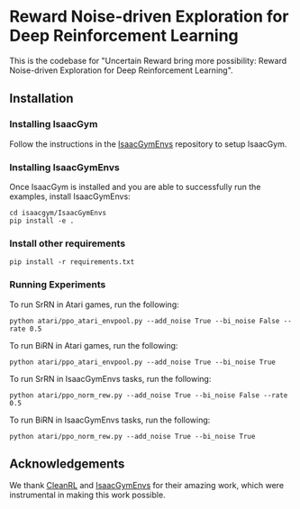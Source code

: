 # Reward Noise-driven Exploration for Deep Reinforcement Learning

This is the codebase for "Uncertain Reward bring more possibility: Reward Noise-driven Exploration for Deep Reinforcement Learning". 


## Installation

### Installing IsaacGym

Follow the instructions in the [IsaacGymEnvs](https://github.com/isaac-sim/IsaacGymEnvs) repository to setup IsaacGym.


### Installing IsaacGymEnvs

Once IsaacGym is installed and you are able to successfully run the examples, install IsaacGymEnvs:

```
cd isaacgym/IsaacGymEnvs
pip install -e .
```

### Install other requirements

```
pip install -r requirements.txt
```

### Running Experiments
To run SrRN in Atari games, run the following:
```
python atari/ppo_atari_envpool.py --add_noise True --bi_noise False --rate 0.5
```
To run BiRN in Atari games, run the following:
```
python atari/ppo_atari_envpool.py --add_noise True --bi_noise True
```

To run SrRN in IsaacGymEnvs tasks, run the following:
```
python atari/ppo_norm_rew.py --add_noise True --bi_noise False --rate 0.5
```

To run BiRN in IsaacGymEnvs tasks, run the following:
```
python atari/ppo_norm_rew.py --add_noise True --bi_noise True
```
## Acknowledgements

We thank [CleanRL](https://github.com/vwxyzjn/cleanrl) and [IsaacGymEnvs](https://github.com/isaac-sim/IsaacGymEnvs) for their amazing work, which were instrumental in making this work possible.


